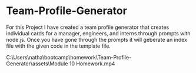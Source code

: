# Team-Profile-Generator

For this Project I have created a team profile generator that creates individual cards for a manager, engineers, and interns through prompts with node.js.
Once you have gone through the prompts it will geberate an index file with the given code in the template file.

C:\Users\natha\bootcamp\homework\Team-Profile-Generator\assets\Module 10 Homework.mp4
